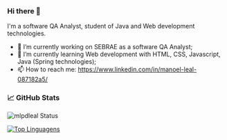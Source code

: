 ### Hi there 👋

I'm a software QA Analyst, student of Java and Web development technologies.

- 🔭 I’m currently working on SEBRAE as a software QA Analyst;
- 🌱 I’m currently learning Web development with HTML, CSS, Javascript, Java (Spring technologies);
- 📫 How to reach me: https://www.linkedin.com/in/manoel-leal-087182a5/

### &#x1f4c8; GitHub Stats

![mlpdleal Status](https://github-readme-stats.vercel.app/api?username=mlpdleal&show_icons=true&refresh=true)

[![Top Linguagens](https://github-readme-stats.vercel.app/api/top-langs/?username=mlpdleal&layout=compact&hide=plpgsql&refresh=true)](https://github.com/anuraghazra/github-readme-stats)



